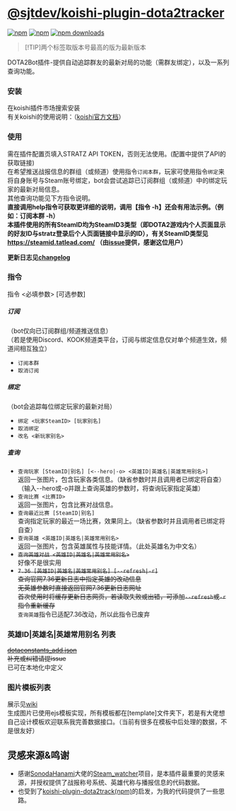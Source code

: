 # [@sjtdev/koishi-plugin-dota2tracker](https://sjtdev.github.io/koishi-plugin-dota2tracker/)

[![npm](https://img.shields.io/npm/v/@sjtdev/koishi-plugin-dota2tracker/latest?style=flat-square)](https://www.npmjs.com/package/@sjtdev/koishi-plugin-dota2tracker)
[![npm](https://img.shields.io/npm/v/@sjtdev/koishi-plugin-dota2tracker/next?style=flat-square)](https://www.npmjs.com/package/@sjtdev/koishi-plugin-dota2tracker)
[![npm downloads](https://img.shields.io/npm/dm/@sjtdev/koishi-plugin-dota2tracker.svg?style=flat-square)](https://www.npmjs.com/package/@sjtdev/koishi-plugin-dota2tracker)  
> [!TIP]两个标签取版本号最高的版为最新版本

DOTA2Bot插件-提供自动追踪群友的最新对局的功能（需群友绑定），以及一系列查询功能。
### 安装
在koishi插件市场搜索安装  
有关koishi的使用说明：（[koishi官方文档](https://koishi.chat/)）

### 使用
需在插件配置页填入STRATZ API TOKEN，否则无法使用。(配置中提供了API的获取链接)  
在希望推送战报信息的群组（或频道）使用指令`订阅本群`，玩家可使用指令`绑定`来将自身账号与Steam账号绑定，bot会尝试追踪已订阅群组（或频道）中的绑定玩家的最新对局信息。  
其他查询功能见下方指令说明。  
**直接调用help指令可获取更详细的说明，调用【指令 -h】还会有用法示例。（例如：订阅本群 -h）**  
**本插件使用的所有SteamID均为SteamID3类型（即DOTA2游戏内个人页面显示的好友ID与stratz登录后个人页面链接中显示的ID），有关SteamID类型见 https://steamid.tatlead.com/ （由[issue](../../issues/1)提供，感谢这位用户）**  
  
**更新日志见[changelog](changelog.md)**  

### 指令
指令 <必填参数> [可选参数]
##### 订阅
（bot仅向已订阅群组/频道推送信息）  
（若是使用Discord、KOOK频道类平台，订阅与绑定信息仅对单个频道生效，频道间相互独立）
* `订阅本群`
* `取消订阅`
##### 绑定
（bot会追踪每位绑定玩家的最新对局）
* `绑定 <玩家SteamID> [玩家别名]`
* `取消绑定`
* `改名 <新玩家别名>`
##### 查询
* `查询玩家 [SteamID|别名] [<--hero|-o> <英雄ID|英雄名|英雄常用别名>]`  
  返回一张图片，包含玩家各类信息。（缺省参数时并且调用者已绑定将自查）（输入--hero或-o并跟上查询英雄的参数时，将查询玩家指定英雄）
* `查询比赛 <比赛ID>`  
  返回一张图片，包含比赛对战信息。
* `查询最近比赛 [SteamID|别名]`  
  查询指定玩家的最近一场比赛，效果同上。（缺省参数时并且调用者已绑定将自查）
* `查询英雄 <英雄ID|英雄名|英雄常用别名>`  
  返回一张图片，包含英雄属性与技能详情。（此处英雄名为中文名）
* <del>`查询英雄对战 <英雄ID|英雄名|英雄常用别名>`</del>  
  好像不是很实用
* <del>`7.36 [英雄ID|英雄名|英雄常用别名] [--refresh|-r]`</del>  
  <del>查询官网7.36更新日志中指定英雄的改动信息  
  无英雄参数时直接返回官网7.36更新日志网址  
  首次使用时将缓存更新日志网页，若读取失败或出错，可添加`--refresh`或`-r`指令重新缓存</del>  
  `查询英雄`指令已适配7.36改动，所以此指令已废弃

### 英雄ID|英雄名|英雄常用别名 列表
<del>[dotaconstants_add.json](https://github.com/sjtdev/koishi-plugin-dota2tracker/blob/master/src/dotaconstants_add.json#L102-L226)  
补充或纠错请提issue</del>  
已可在本地化中定义

### 图片模板列表
展示见[wiki](https://github.com/sjtdev/koishi-plugin-dota2tracker/wiki)  
生成图片已使用ejs模板实现，所有模板都在[template]文件夹下，若是有大佬想自己设计模板欢迎联系我完善数据接口。（当前有很多在模板中后处理的数据，不是很友好）  

## 灵感来源&鸣谢
* 感谢[SonodaHanami](https://github.com/SonodaHanami)大佬的[Steam_watcher](https://github.com/SonodaHanami/Steam_watcher)项目，是本插件最重要的灵感来源，并授权提供了战报称号系统、英雄代称与播报信息的代码数据。
* 也受到了[koishi-plugin-dota2track(npm)](https://www.npmjs.com/package/koishi-plugin-dota2track)的启发，为我的代码提供了一些思路。
